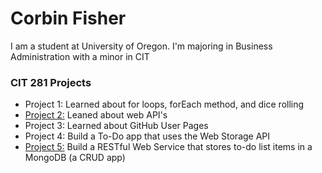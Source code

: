 # Corbin Fisher

I am a student at University of Oregon. I'm majoring in Business Administration with a minor in CIT

### CIT 281 Projects
* Project 1: Learned about for loops, forEach method, and dice rolling
* [Project 2:](https://uo-cit.github.io/project-2-corbinf/) Leaned about web API's
* Project 3: Learned about GitHub User Pages
* Project 4: Build a To-Do app that uses the Web Storage API
* [Project 5:](https://uo-cit.github.io/project-5-corbinf/) Build a RESTful Web Service that stores to-do list items in a MongoDB (a CRUD app)
